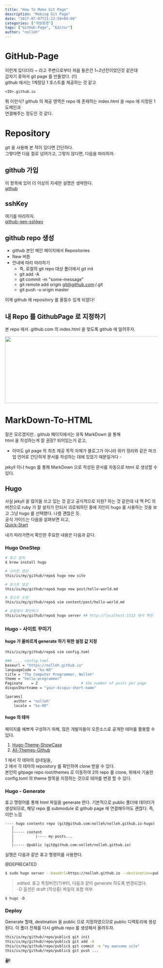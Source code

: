 ```yaml
---
title: "How To Make Git Page"
description: "Making Git Page"
date: "2017-07-07T21:22:50+09:00"
categories: ["개발환경"]
tags: ["GitHub-Page", "Editor"]
author: "nolleh"
---
```


# GitHub-Page

이런게 있다더라 ~ 라고 주변으로부터 처음 들은건 1~2년전이었던것 같은데  
갑자기 꽂혀서 git page 를 만들었다. (!!)  
github 에서는 1계정당 1 호스트를 제공하는 것 같고

`<ID>.github.io `

뭐 이런식? github 의 제공 영역은 repo 에 존재하는 index.html 을 repo 에 지정된 1 도메인과  
연결해주는 정도인 것 같다.

# Repository

git 을 사용해 본 적이 있다면 간단하다.  
그렇다면 다음 절로 넘어가고, 그렇지 않다면, 다음을 따라하자.

## github 가입

이 항목에 있어 더 이상의 자세한 설명은 생략한다.  
[github](https://github.com)

## sshKey

여기를 따라하자.  
[github-gen-sshkey](https://help.github.com/articles/generating-a-new-ssh-key-and-adding-it-to-the-ssh-agent/)

## github repo 생성

- github 본인 메인 페이지에서 Repositories
- New 버튼
- 안내에 따라 따라하기
  - 즉, 로컬의 git repo 대상 폴더에서 git init
  - git add -A
  - git commit -m "some-message"
  - git remote add origin git@github.com:<ID>/<Repo>.git
  - git push -u origin master

이제 github 에 repository 를 올릴수 있게 되었다!

## 내 Repo 를 GithubPage 로 지정하기

본 repo 에서 <ID>.github.com 의 index.html 을 찾도록 github 에 알려주자.

<img src="/img/github-setting.png" width="664" height="220"/>

# MarkDown-To-HTML

잘은 모르겠지만.. github 페이지에서는 유독 MarkDown 을 통해  
html 을 작성하는게 잘 권장? 되어있는거 같고,

- 아마도 git page 의 최초 제공 목적 자체가 블로그가 아니라 위키 정리와 같은 마크업 언어로 간단하게 문서를 작성하는 데에 있었기 때문일거다 -

jekyll 이나 hugo 를 통해 MarkDown 으로 작성된 문서를 자동으로 html 로 생성할 수 있다.

## Hugo

사실 jekyll 을 많이들 쓰고 있는 것 같고 공식적으로 지원? 하는 것 같은데
내 맥 PC 의 버전으로 ruby 가 잘 설치가 안되서 괴로워하던 중에 지인이 hugo 를 사용하는 것을 보고 그냥 hugo 를 선택했다. 나름 괜찮은 듯.  
공식 가이드는 다음을 살펴보면 되고,  
[Quick-Start](https://gohugo.io/overview/quickstart/)

내가 따라가면서 확인한 주요한 내용은 다음과 같다.

### Hugo OneStep

```Bash
# 휴고 설치
$ brew install hugo

# 사이트 생성
this/is/my/github/repo$ hugo new site

# 포스트 생성
this/is/my/github/repo$ hugo new post/hello-world.md

# 포스트 수정
this/is/my/github/repo$ vim content/post/hello-world.md

# 로컬에서 확인하기
this/is/my/github/repo$ hugo server ## http://localhost:1313 에서 확인

```

### Hugo - 사이트 꾸미기

#### hugo 가 올바르게 generate 하기 위한 설정 값 지정

```Bash
this/is/my/github/repo$ vim config.toml

### .... config.toml
baseurl = "https://nolleh.github.io"
languageCode = "ko-KR"
title = "The Computer Programmer, Nolleh"
theme = "hello-programmer"
Paginate    = 2                    # the number of posts per page
disqusShortname = "your-disqus-short-name"

[params]
    author = "nolleh"
    locale = "ko-KR"

```

#### hugo 의 테마

페이지를 예쁘게 구성하기 위해, 많은 개발자들이 오픈소스로 공개한 테마를 활용할 수 있다.

1. [Hugo-Theme-ShowCase](http://themes.gohugo.io/)
2. [All-Themes-Github](https://github.com/dim0627/hugoThemes)

1 에서 각 테마의 섬네일을,  
2 에서 각 테마의 repository 를 확인하여 clone 받을 수 있다.  
본인의 gitpage repo root/themes 로 이동하여 2의 repo 를 clone,
위에서 기술한 config.toml 의 theme 항목을 지정하는 것으로 테마를 변경 할 수 있다.

### Hugo - Generate

휴고 명령어를 통해 html 파일을 generate 한다.
기본적으로 public 폴더에 데이터가 생성되므로, 해당 repo 를 submodule 로 github page 에 연결해두어도 괜찮다.
즉, 이런 느낌

```
---- hugo contents repo (git@github.com:nolleh/nolleh.github.io-hugo)
   |
   |----- content
   |          |---- my-posts...
   |
   |----- @public (git@github.com:nolleh/nolleh.github.io)
```

실행은 다음과 같은 휴고 명령어를 사용한다.

@DEPRECATED

```Bash
$ sudo hugo server --baseUrl=https://nolleh.github.io --destination=public/ --port=80 --appendPort=false
```

> edited. 휴고 특정버전(?)부터, 다음과 같이 generate 하도록 변경되었다.  
> -D 옵션은 draft (작성중) 파일의 포함 여부.

```Base
$ hugo -D
```

### Deploy

Generate 할때, destination 을 public 으로 지정하였으므로 public 디렉토리에 생성된다.
이 폴더 전체를 다시 github repo 를 생성해서 올려두자.

```Bash
this/is/my/github/repo/public$ git init
this/is/my/github/repo/public$ git add -A
this/is/my/github/repo/public$ git commit -m "my awesome site"
this/is/my/github/repo/public$ git push ...
```

**끝!**
